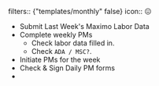 filters:: {"templates/monthly" false}
icon:: 😖

- Submit Last Week's Maximo Labor Data
- Complete weekly PMs
	- Check labor data filled in.
	- Check `ADA / MSC?`.
- Initiate PMs for the week
- Check & Sign Daily PM forms
-